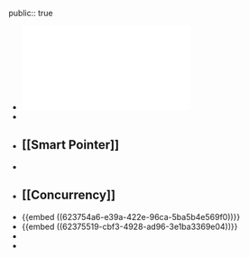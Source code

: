 public:: true

- ![The_Rust_Programming_Language_1647766604099_0.pdf](../assets/The_Rust_Programming_Language_1647766604099_0_1647767150563_0.pdf)
-
- ## [[Smart Pointer]]
-
- ## [[Concurrency]]
- {{embed ((623754a6-e39a-422e-96ca-5ba5b4e569f0))}}
- {{embed ((62375519-cbf3-4928-ad96-3e1ba3369e04))}}
-
-